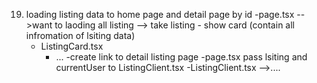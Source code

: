19. loading listing data to home page and detail page by id
    -page.tsx -->want to laoding all listing 
        --> take listing
        - show card (contain all infromation of lsiting data)
    - ListingCard.tsx
        - ...
    -create link to detail listing page
    -page.tsx pass lsiting and currentUser to ListingClient.tsx
    -ListingClient.tsx -->....